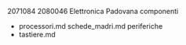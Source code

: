 2071084
2080046
Elettronica Padovana
componenti
- processori.md
schede_madri.md
periferiche
- tastiere.md
